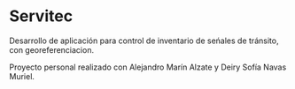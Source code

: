 # Servitec
Desarrollo de aplicación para control de inventario de seńales de tránsito, con georeferenciacion.

Proyecto personal realizado con Alejandro Marín Alzate y Deiry Sofía Navas Muriel.
